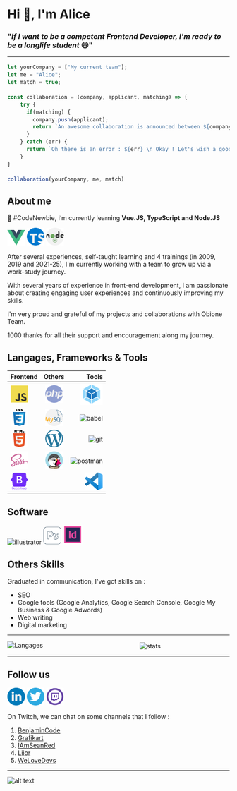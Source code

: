 # Hi 👋, I'm Alice

### "*If I want to be a competent Frontend Developer, I'm ready to be a longlife student* 😅"

<!--
**alice-sebego/alice-sebego** is a ✨ _special_ ✨ repository because its `README.md` (this file) appears on your GitHub profile.
-->
---
```javascript
let yourCompany = ["My current team"];
let me = "Alice";
let match = true;
 
const collaboration = (company, applicant, matching) => {  
    try {
      if(matching) {
        company.push(applicant);
        return `An awesome collaboration is announced between ${company[0]} and ${company[1]} 🤩`;
      }
    } catch (err) {
      return `Oh there is an error : ${err} \n Okay ! Let's wish a good continuation 🙂`;
    }  
}

collaboration(yourCompany, me, match)
```
## About me

🌱 #CodeNewbie, I’m currently learning **Vue.JS, TypeScript and Node.JS**

<img src="./assets/vue-js-logo.png" alt="php" width="40" height="35"/> <img src="./assets/typescript.svg" alt="php" width="40" height="40"/> <img src="./assets/nodejs.svg" alt="php" width="40" height="40"/>

 After several experiences, self-taught learning and 4 trainings (in 2009, 2019 and 2021-25), I'm currently working with a team to grow up via a work-study journey.

 With several years of experience in front-end development, I am passionate about creating engaging user experiences and continuously improving my skills.

 I'm very proud and grateful of my projects and collaborations with Obione Team.

 1000 thanks for all their support and encouragement along my journey.

## Langages, Frameworks & Tools

| Frontend      | Others        | Tools |
| ------------- |:-------------:| -----:|
| <img src="https://raw.githubusercontent.com/devicons/devicon/master/icons/javascript/javascript-original.svg" alt="javascript" width="40" height="40"/> | <img src="./assets/php.svg" alt="php" width="40" height="40"/> | <img src="./assets/webpack-icon.svg" alt="webpack" width="50" height="50"/> |
| <img src="https://raw.githubusercontent.com/devicons/devicon/master/icons/css3/css3-original-wordmark.svg" alt="css3" width="40" height="40"/> | <img src="./assets/mysql.svg" alt="php" width="40" height="40"/> | <img src="https://www.vectorlogo.zone/logos/babeljs/babeljs-icon.svg" alt="babel" width="40" height="40"/> |
| <img src="https://raw.githubusercontent.com/devicons/devicon/master/icons/html5/html5-original-wordmark.svg" alt="html5" width="40" height="40"/> | <img src="./assets/wordpress-logo.png?raw=true" alt="WordPress" width="40" height="40"/>  | <img src="https://www.vectorlogo.zone/logos/git-scm/git-scm-icon.svg" alt="git" width="40" height="40"/> |
| <img src="https://raw.githubusercontent.com/devicons/devicon/master/icons/sass/sass-original.svg" alt="sass" width="40" height="40"/> | <img src="./assets/prestashop.svg" alt="PrestaShop" width="40" height="40"/> | <img src="https://www.vectorlogo.zone/logos/getpostman/getpostman-icon.svg" alt="postman" width="40" height="40"/> |
| <img src="https://raw.githubusercontent.com/devicons/devicon/master/icons/bootstrap/bootstrap-plain-wordmark.svg" alt="bootstrap" width="40" height="40"/> |  | <img src="./assets/VScode.png" alt="VS Code" width="40" height="40"/> |

## Software

<img src="https://www.vectorlogo.zone/logos/adobe_illustrator/adobe_illustrator-icon.svg" alt="illustrator" width="40" height="40"/> <img src="https://raw.githubusercontent.com/devicons/devicon/master/icons/photoshop/photoshop-line.svg" alt="photoshop" width="40" height="40"/> <img src="./assets/indesign-logo.svg" alt="photoshop" width="44" height="44"/>

## Others Skills

Graduated in communication, I've got skills on : 
* SEO
* Google tools (Google Analytics, Google Search Console, Google My Business & Google Adwords)
* Web writing
* Digital marketing

---

<p><img align="left" src="https://github-readme-stats.vercel.app/api/top-langs?username=alice-sebego&show_icons=true&locale=en&layout=compact" alt="Langages" width="300" /></p>
<p><img align="center" src="https://github-readme-stats.vercel.app/api?username=alice-sebego&show_icons=true&locale=en" alt="stats" width="300" /></p>

---
## Follow us

<a href="https://linkedin.com/in/alicesebego" target="blank"><img src="./assets/linkedin.svg" alt="Linked In" width="40" height="40"/></a>
<a href="https://twitter.com/comamalice" target="blank"><img src="./assets/twitter-icon.svg" alt="Twitter" width="40" height="40"/></a>
<img src="./assets/twitch-logo.png" alt="Twitch" width="40" height="40"/> 

On Twitch, we can chat on some channels that I follow :

1. [BenjaminCode](https://www.twitch.tv/benjamincode "Benjamin Code")
2. [Grafikart](https://www.twitch.tv/grafikart "Grafikart")
3. [IAmSeanRed](https://www.twitch.tv/iamseanred "IamSeanRed")
4. [Liior](https://www.twitch.tv/liior "Liior")
5. [WeLoveDevs](https://www.twitch.tv/welovedevs "We Love Devs")

---

![alt text](https://komarev.com/ghpvc/?username=alice-sebego&label=Profile%20views&color=0e75b6&style=flat "Viewers")
